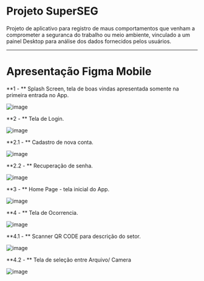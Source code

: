 # Projeto SuperSEG <h4>
 Projeto de aplicativo para registro de maus comportamentos que venham a comprometer a seguranca do trabalho ou meio ambiente, vinculado a um painel Desktop para análise dos dados fornecidos pelos usuários.
 
 ---
 
 # Apresentação Figma Mobile <h4>
 
 **1 - ** Splash Screen, tela de boas vindas apresentada somente na primeira entrada no App.
 
 ![image](https://user-images.githubusercontent.com/110852189/189725242-8b1b124d-34f9-423d-ada2-8b3845547e1c.png)

 **2 - ** Tela de Login.
 
 ![image](https://user-images.githubusercontent.com/110852189/189725713-563902e9-4732-40ee-b673-7ad9561e8648.png)
 
 **2.1 - ** Cadastro de nova conta.
 
 ![image](https://user-images.githubusercontent.com/110852189/189726289-3eb94f23-2235-4996-bcc8-6a6e1d67528b.png)
 
 **2.2 - ** Recuperação de senha.
 
 ![image](https://user-images.githubusercontent.com/110852189/189726495-dcdf22df-caa8-4284-8ff8-4be4c0b62434.png)
 
 **3 - ** Home Page - tela inicial do App.
 
 ![image](https://user-images.githubusercontent.com/110852189/189726916-6ddc67c7-57cc-498b-8893-c3f89021ed7d.png)
 
 **4 - ** Tela de Ocorrencia.
 
 ![image](https://user-images.githubusercontent.com/110852189/189727272-eaa89695-c562-4d3d-b9a1-cd1c43453cb5.png)
 
 **4.1 - ** Scanner QR CODE para descrição do setor.
 
 ![image](https://user-images.githubusercontent.com/110852189/189727604-2f5c5713-60fb-4137-89a3-6b86754aa235.png)
 
 **4.2 - ** Tela de seleção entre Arquivo/ Camera
 
 ![image](https://user-images.githubusercontent.com/110852189/189727950-d53c0a92-8977-412b-b9c9-007515e5becd.png)
 
 
